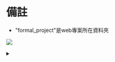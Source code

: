 # 備註
- "formal_project"是web專案所在資料夾




<img src='https://g.gravizo.com/svg?digraph%20try%20{%20a->b;%20b->c;%20a->d;%20d->b;%20})'/> <details> <summary></summary> 
```graphviz
digraph try {
a->b;
b->c;
a->d;
d->b;
})
</details>
```
